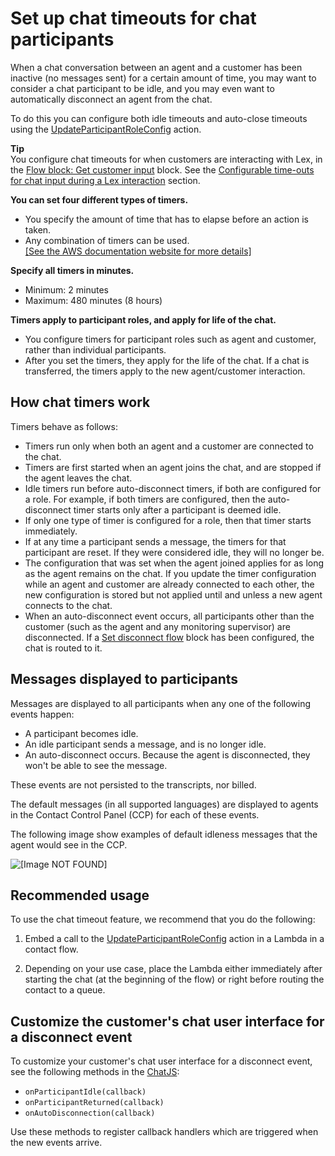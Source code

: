 # Set up chat timeouts for chat participants<a name="setup-chat-timeouts"></a>

When a chat conversation between an agent and a customer has been inactive \(no messages sent\) for a certain amount of time, you may want to consider a chat participant to be idle, and you may even want to automatically disconnect an agent from the chat\.

To do this you can configure both idle timeouts and auto\-close timeouts using the [UpdateParticipantRoleConfig](https://docs.aws.amazon.com/connect/latest/APIReference/API_UpdateParticipantRoleConfig.html) action\.

**Tip**  
You configure chat timeouts for when customers are interacting with Lex, in the [Flow block: Get customer input](get-customer-input.md) block\. See the [Configurable time\-outs for chat input during a Lex interaction](get-customer-input.md#get-customer-input-configurable-timeouts-chat) section\. 

**You can set four different types of timers\.**
+ You specify the amount of time that has to elapse before an action is taken\.
+ Any combination of timers can be used\.     
[\[See the AWS documentation website for more details\]](http://docs.aws.amazon.com/connect/latest/adminguide/setup-chat-timeouts.html)

**Specify all timers in minutes\.**
+ Minimum: 2 minutes
+ Maximum: 480 minutes \(8 hours\)

**Timers apply to participant roles, and apply for life of the chat\.**
+ You configure timers for participant roles such as agent and customer, rather than individual participants\.
+  After you set the timers, they apply for the life of the chat\. If a chat is transferred, the timers apply to the new agent/customer interaction\.

## How chat timers work<a name="how-chat-timer-work"></a>

Timers behave as follows:
+ Timers run only when both an agent and a customer are connected to the chat\. 
+ Timers are first started when an agent joins the chat, and are stopped if the agent leaves the chat\.
+ Idle timers run before auto\-disconnect timers, if both are configured for a role\. For example, if both timers are configured, then the auto\-disconnect timer starts only after a participant is deemed idle\.
+ If only one type of timer is configured for a role, then that timer starts immediately\.
+ If at any time a participant sends a message, the timers for that participant are reset\. If they were considered idle, they will no longer be\.
+  The configuration that was set when the agent joined applies for as long as the agent remains on the chat\. If you update the timer configuration while an agent and customer are already connected to each other, the new configuration is stored but not applied until and unless a new agent connects to the chat\.
+ When an auto\-disconnect event occurs, all participants other than the customer \(such as the agent and any monitoring supervisor\) are disconnected\. If a [Set disconnect flow](set-disconnect-flow.md) block has been configured, the chat is routed to it\.

## Messages displayed to participants<a name="chat-timeouts-events"></a>

Messages are displayed to all participants when any one of the following events happen:
+ A participant becomes idle\.
+ An idle participant sends a message, and is no longer idle\.
+ An auto\-disconnect occurs\. Because the agent is disconnected, they won't be able to see the message\.

These events are not persisted to the transcripts, nor billed\.

The default messages \(in all supported languages\) are displayed to agents in the Contact Control Panel \(CCP\) for each of these events\. 

The following image show examples of default idleness messages that the agent would see in the CCP\.

![\[Image NOT FOUND\]](http://docs.aws.amazon.com/connect/latest/adminguide/images/chat-timeout-message.png)

## Recommended usage<a name="chat-timeouts-usage"></a>

To use the chat timeout feature, we recommend that you do the following:

1. Embed a call to the [UpdateParticipantRoleConfig](https://docs.aws.amazon.com/connect/latest/APIReference/API_UpdateParticipantRoleConfig.html) action in a Lambda in a contact flow\.

1. Depending on your use case, place the Lambda either immediately after starting the chat \(at the beginning of the flow\) or right before routing the contact to a queue\.

## Customize the customer's chat user interface for a disconnect event<a name="chat-timeouts-ui"></a>

To customize your customer's chat user interface for a disconnect event, see the following methods in the [ChatJS](https://github.com/amazon-connect/amazon-connect-chatjs):
+ `onParticipantIdle(callback)`
+ `onParticipantReturned(callback)`
+ `onAutoDisconnection(callback)`

Use these methods to register callback handlers which are triggered when the new events arrive\.